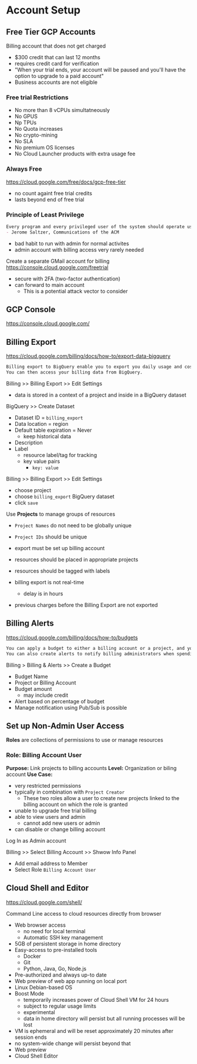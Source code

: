 # Account Setup

## Free Tier GCP Accounts

Billing account that does not get charged

- $300 credit that can last 12 months
- requires credit card for verification
- "When your trial ends, your account will be paused and you'll have the option to upgrade to a paid account"
- Business accounts are not eligible

### Free trial Restrictions

- No more than 8 vCPUs simultatneously
- No GPUS
- Np TPUs
- No Quota increases
- No crypto-mining
- No SLA
- No premium OS licenses
- No Cloud Launcher products with extra usage fee

### Always Free

<https://cloud.google.com/free/docs/gcp-free-tier>

- no count againt free trial credits
- lasts beyond end of free trial

### Principle of Least Privilege

``` markdown
Every program and every privileged user of the system should operate using the least amount of privilege necessary to complete the job.
- Jerome Saltzer, Communications of the ACM
```

- bad habit to run with admin for normal activites
- admin account with billing access very rarely needed

Create a separate GMail account for billing
<https://console.cloud.google.com/freetrial>

- secure with 2FA (two-factor authentication)
- can forward to main account
  - This is a potential attack vector to consider

## GCP Console

<https://console.cloud.google.com/>

## Billing Export

<https://cloud.google.com/billing/docs/how-to/export-data-bigquery>

``` markdown
Billing export to BigQuery enable you to export you daily usage and cost estimates automatically thoughout the day to a BigQuery dataset you specify. 
You can then access your billing data from BigQuery.
```

Billing >> Billing Export >> Edit Settings

- data is stored in a context of a project and inside in a BigQuery dataset

BigQuery >> Create Dataset

- Dataset ID = `billing_export`
- Data location = region
- Default table expiration = Never
  - keep historical data
- Description
- Label 
  - resource label/tag for tracking
  - key value pairs
    - `key: value`

Billing >> Billing Export >> Edit Settings

- choose project
- choose `billing_export` BigQuery dataset
- click `save`

Use **Projects** to manage groups of resources

- `Project Names` do not need to be globally unique
- `Project IDs` should be unique

- export must be set up billing account
- resources should be placed in appropriate projects
- resources should be tagged with labels
- billing export is not real-time
  - delay is in hours
- previous charges before the Billing Export are not exported

## Billing Alerts

<https://cloud.google.com/billing/docs/how-to/budgets>

``` markdown
You can apply a budget to either a billing account or a project, and you can set the budget at a specifi amount ir atch it to the previous month's spend.
You can also create alerts to notify billing administrators when spending exceeds a percentage of your budget.
```

Billing > Billing & Alerts >> Create a Budget

- Budget Name
- Project or Billing Account
- Budget amount
  - may include credit
- Alert based on percentage of budget
- Manage notification using Pub/Sub is possible

## Set up Non-Admin User Access

**Roles** are collections of permissions to use or manage resources

### Role: Billing Account User

**Purpose:** Link projects to billing accounts
**Level:** Organization or biling account
**Use Case:**

- very restricted permissions
- typically in combination with ``Project Creator``
  - These two roles allow a user to create new projects linked to the billing account on which the role is granted
- unable to upgrade free trial billing
- able to view users and admin
    - cannot add new users or admin
- can disable or change billing account

Log In as Admin account

Billing >> Select Billing Account >> Shwow Info Panel

- Add email address to Member
- Select Role `Billing Account User`

## Cloud Shell and Editor

<https://cloud.google.com/shell/>

Command Line access to cloud resources directly from browser

- Web browser access
  - no need for local terminal
  - Automatic SSH key management
- 5GB of persistent storage in home directory
- Easy-access to pre-installed tools
  - Docker
  - Git
  - Python, Java, Go, Node.js
- Pre-authorized and always up-to date
- Web preview of web app running on local port
- Linux Debian-based OS
- Boost Mode
  - temporarily increases power of Cloud Shell VM for 24 hours
  - subject to regular usage limits
  - experimental
  - data in home directory will persist but all running processes will be lost
- VM is ephemeral and will be reset approximately 20 minutes after session ends
- no system-wide change will persist beyond that
- Web preview
- Cloud Shell Editor 